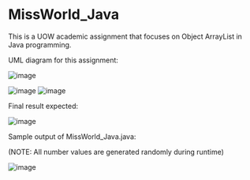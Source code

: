 # MissWorld_Java
This is a UOW academic assignment that focuses on Object ArrayList in Java programming.

UML diagram for this assignment:

![image](https://user-images.githubusercontent.com/66919203/84643374-51917680-af30-11ea-9ac2-dccaed6e619f.png)

![image](https://user-images.githubusercontent.com/66919203/84643940-0e83d300-af31-11ea-9d17-5e7fed1889a2.png)
![image](https://user-images.githubusercontent.com/66919203/84643989-2196a300-af31-11ea-8db3-258189caac51.png)


Final result expected:

![image](https://user-images.githubusercontent.com/66919203/84642257-c82d7480-af2e-11ea-8e8b-3cb2250552cb.png)

Sample output of MissWorld_Java.java:

(NOTE: All number values are generated randomly during runtime)

![image](https://user-images.githubusercontent.com/66919203/84642383-f743e600-af2e-11ea-9d16-d5765d333c15.png)
